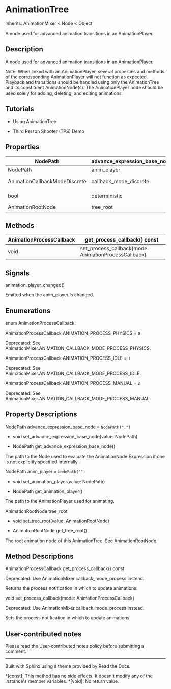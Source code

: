 # AnimationTree

Inherits: AnimationMixer < Node < Object

A node used for advanced animation transitions in an AnimationPlayer.

## Description

A node used for advanced animation transitions in an AnimationPlayer.

Note: When linked with an AnimationPlayer, several properties and methods of
the corresponding AnimationPlayer will not function as expected. Playback and
transitions should be handled using only the AnimationTree and its constituent
AnimationNode(s). The AnimationPlayer node should be used solely for adding,
deleting, and editing animations.

## Tutorials

  * Using AnimationTree

  * Third Person Shooter (TPS) Demo

## Properties

NodePath | advance_expression_base_node | `NodePath(".")`  
---|---|---  
NodePath | anim_player | `NodePath("")`  
AnimationCallbackModeDiscrete | callback_mode_discrete | `2` (overrides AnimationMixer)  
bool | deterministic | `true` (overrides AnimationMixer)  
AnimationRootNode | tree_root  
  
## Methods

AnimationProcessCallback | get_process_callback() const  
---|---  
void | set_process_callback(mode: AnimationProcessCallback)  
  
## Signals

animation_player_changed()

Emitted when the anim_player is changed.

## Enumerations

enum AnimationProcessCallback:

AnimationProcessCallback ANIMATION_PROCESS_PHYSICS = `0`

Deprecated: See AnimationMixer.ANIMATION_CALLBACK_MODE_PROCESS_PHYSICS.

AnimationProcessCallback ANIMATION_PROCESS_IDLE = `1`

Deprecated: See AnimationMixer.ANIMATION_CALLBACK_MODE_PROCESS_IDLE.

AnimationProcessCallback ANIMATION_PROCESS_MANUAL = `2`

Deprecated: See AnimationMixer.ANIMATION_CALLBACK_MODE_PROCESS_MANUAL.

## Property Descriptions

NodePath advance_expression_base_node = `NodePath(".")`

  * void set_advance_expression_base_node(value: NodePath)

  * NodePath get_advance_expression_base_node()

The path to the Node used to evaluate the AnimationNode Expression if one is
not explicitly specified internally.

NodePath anim_player = `NodePath("")`

  * void set_animation_player(value: NodePath)

  * NodePath get_animation_player()

The path to the AnimationPlayer used for animating.

AnimationRootNode tree_root

  * void set_tree_root(value: AnimationRootNode)

  * AnimationRootNode get_tree_root()

The root animation node of this AnimationTree. See AnimationRootNode.

## Method Descriptions

AnimationProcessCallback get_process_callback() const

Deprecated: Use AnimationMixer.callback_mode_process instead.

Returns the process notification in which to update animations.

void set_process_callback(mode: AnimationProcessCallback)

Deprecated: Use AnimationMixer.callback_mode_process instead.

Sets the process notification in which to update animations.

## User-contributed notes

Please read the User-contributed notes policy before submitting a comment.

* * *

Built with Sphinx using a theme provided by Read the Docs.

  *[const]: This method has no side effects. It doesn't modify any of the instance's member variables.
  *[void]: No return value.

